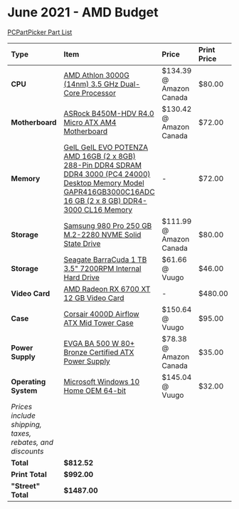 # June 2021 - AMD Budget

[PCPartPicker Part List](https://ca.pcpartpicker.com/list/hNKKsL)

| Type                                                     | Item                                                                                                                                                                                                                                                                                 | Price                   | Print Price | "Street" Price |
| :------------------------------------------------------- | :----------------------------------------------------------------------------------------------------------------------------------------------------------------------------------------------------------------------------------------------------------------------------------- | :---------------------- | :---------- | :------------- |
| **CPU**                                                  | [AMD Athlon 3000G (14nm) 3.5 GHz Dual-Core Processor](https://ca.pcpartpicker.com/product/664BD3/amd-athlon-3000g-35-ghz-dual-core-processor-yd3000c6fhbox)                                                                                                                          | $134.39 @ Amazon Canada | $80.00      | -              |
| **Motherboard**                                          | [ASRock B450M-HDV R4.0 Micro ATX AM4 Motherboard](https://ca.pcpartpicker.com/product/RD97YJ/asrock-b450m-hdv-r40-micro-atx-am4-motherboard-b450m-hdv-r40)                                                                                                                           | $130.42 @ Amazon Canada | $72.00      | -              |
| **Memory**                                               | [GeIL GeIL EVO POTENZA AMD 16GB (2 x 8GB) 288-Pin DDR4 SDRAM DDR4 3000 (PC4 24000) Desktop Memory Model GAPR416GB3000C16ADC 16 GB (2 x 8 GB) DDR4-3000 CL16 Memory](https://ca.pcpartpicker.com/product/xnXYcf/geil-evo-potenza-16-gb-2-x-8-gb-ddr4-3000-memory-gapr416gb3000c16adc) | -                       | $72.00      | -              |
| **Storage**                                              | [Samsung 980 Pro 250 GB M.2-2280 NVME Solid State Drive](https://ca.pcpartpicker.com/product/MBVG3C/samsung-980-pro-250-gb-m2-2280-nvme-solid-state-drive-mz-v8p250bam)                                                                                                              | $111.99 @ Amazon Canada | $80.00      | -              |
| **Storage**                                              | [Seagate BarraCuda 1 TB 3.5" 7200RPM Internal Hard Drive](https://ca.pcpartpicker.com/product/44Gj4D/seagate-barracuda-1tb-35-7200rpm-internal-hard-drive-st1000dm010)                                                                                                               | $61.66 @ Vuugo          | $46.00      | -              |
| **Video Card**                                           | [AMD Radeon RX 6700 XT 12 GB Video Card](https://ca.pcpartpicker.com/product/2ZWzK8/amd-radeon-rx-6700-xt-12-gb-video-card-100-438385)                                                                                                                                               | -                       | $480.00     | $975.00        |
| **Case**                                                 | [Corsair 4000D Airflow ATX Mid Tower Case](https://ca.pcpartpicker.com/product/bCYQzy/corsair-4000d-airflow-atx-mid-tower-case-cc-9011200-ww)                                                                                                                                        | $150.64 @ Vuugo         | $95.00      | -              |
| **Power Supply**                                         | [EVGA BA 500 W 80+ Bronze Certified ATX Power Supply](https://ca.pcpartpicker.com/product/RzQfrH/evga-ba-500-w-80-bronze-certified-atx-power-supply-100-ba-0500-k1)                                                                                                                  | $78.38 @ Amazon Canada  | $35.00      | -              |
| **Operating System**                                     | [Microsoft Windows 10 Home OEM 64-bit](https://ca.pcpartpicker.com/product/wtgPxr/microsoft-os-kw900140)                                                                                                                                                                             | $145.04 @ Vuugo         | $32.00      | -              |
| _Prices include shipping, taxes, rebates, and discounts_ |
| **Total**                                                | **$812.52**                                                                                                                                                                                                                                                                          |
| **Print Total**                                          | **$992.00**                                                                                                                                                                                                                                                                          |
| **"Street" Total**                                       | **$1487.00**                                                                                                                                                                                                                                                                         |
